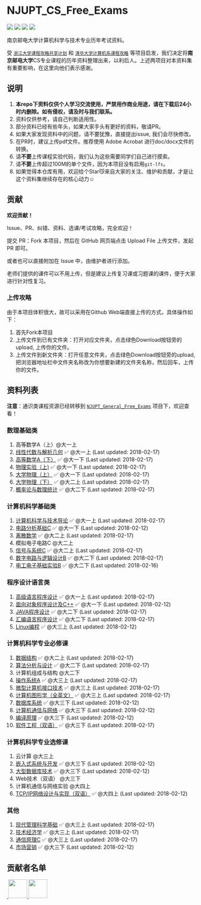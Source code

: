 # NJUPT_CS_Free_Exams
[![](https://img.shields.io/github/stars/NJUPTFreeExams/NJUPT_CS_Free_Exams.svg?style=for-the-badge)](https://github.com/NJUPTFreeExams/NJUPT_CS_Free_Exams/stargazers)
[![](https://img.shields.io/github/forks/NJUPTFreeExams/NJUPT_CS_Free_Exams.svg?style=for-the-badge)](https://github.com/NJUPTFreeExams/NJUPT_CS_Free_Exams/network/members)
[![](https://img.shields.io/github/issues-pr-closed-raw/NJUPTFreeExams/NJUPT_CS_Free_Exams.svg?style=for-the-badge)](https://github.com/NJUPTFreeExams/NJUPT_CS_Free_Exams/pulls)
![](https://img.shields.io/github/repo-size/NJUPTFreeExams/NJUPT_CS_Free_Exams.svg?style=for-the-badge)

南京邮电大学计算机科学与技术专业历年考试资料。

受 [`浙江大学课程攻略共享计划`](https://github.com/QSCTech/zju-icicles) 和 [`清华大学计算机系课程攻略`](https://github.com/Trinkle23897/THU-CST-Cracker) 等项目启发，我们决定将**南京邮电大学**CS专业课程的历年资料整理出来，以利后人。上述两项目对本资料集有重要影响，在这里向他们表示感谢。

## 说明
1. **本repo下资料仅供个人学习交流使用，严禁用作商业用途，请在下载后24小时内删除。如有侵权，请及时与我们联系。**
2. 资料仅供参考，请自己判断适用性。
3. 部分资料已经有些年头，如果大家手头有更好的资料，敬请PR。 
4. 如果大家发现资料中的问题，请不要犹豫，直接提出issue, 我们会尽快修改。
5. 在PR时，建议上传pdf文件。推荐使用 Adobe Acrobat 进行doc/docx文件的转换。
6. 请**不要**上传课程实验代码，我们认为这些需要同学们自己进行摸索。
7. 请**不要**上传超过100M的单个文件，因为本项目没有启用`git-lfs`。
8. 如果觉得本仓库有用，欢迎给个Star😼来自大家的关注、维护和贡献，才是让这个资料集继续存在的核心动力☺️
   
## 贡献
**欢迎贡献！**

Issue、PR、纠错、资料、选课/考试攻略，完全欢迎！

提交 PR：Fork 本项目，然后在 GitHub 网页端点击 Upload File 上传文件，发起 PR 即可。

或者也可以直接附加在 Issue 中，由维护者进行添加。

老师们提供的课件可以不用上传，但是建议上传复习课或习题课的课件，便于大家进行针对性复习。

### 上传攻略
由于本项目体积很大，故可以采用在Github Web端直接上传的方式，具体操作如下：

1. 首先Fork本项目
2. 上传文件到已有文件夹：打开对应文件夹，点击绿色Download按钮旁的upload, 上传你的文件。
3. 上传文件到新文件夹：打开任意文件夹，点击绿色Download按钮旁的upload, 把浏览器地址栏中文件夹名称改为你想要新建的文件夹名称，然后回车，上传你的文件。

## 资料列表

**注意**：通识类课程资源已经转移到 [`NJUPT_General_Free_Exams`](https://github.com/NJUPTFreeExams/NJUPT_General_Free_Exams) 项目下，欢迎查看！

### 数理基础类
1. 高等数学A（上）@大一上
2. [线性代数与解析几何](https://github.com/NJUPTFreeExams/NJUPT_General_Free_Exams/tree/master/%E7%BA%BF%E6%80%A7%E4%BB%A3%E6%95%B0%E4%B8%8E%E8%A7%A3%E6%9E%90%E5%87%A0%E4%BD%95) ✅ @大一上 (Last updated: 2018-02-17)
3. [高等数学A（下）](https://github.com/NJUPTFreeExams/NJUPT_General_Free_Exams/tree/master/%E9%AB%98%E7%AD%89%E6%95%B0%E5%AD%A6A%EF%BC%88%E4%B8%8B%EF%BC%89) ✅ @大一下 (Last updated: 2018-02-17)
4. [物理实验（上)](https://github.com/NJUPTFreeExams/NJUPT_General_Free_Exams/tree/master/%E7%89%A9%E7%90%86%E5%AE%9E%E9%AA%8C%EF%BC%88%E4%B8%8A%EF%BC%89) ✅ @大一下 (Last updated: 2018-02-17)
5. [大学物理（上）](https://github.com/NJUPTFreeExams/NJUPT_General_Free_Exams/tree/master/%E5%A4%A7%E5%AD%A6%E7%89%A9%E7%90%86%EF%BC%88%E4%B8%8A%EF%BC%89) ✅ @大一下 (Last updated: 2018-02-17)
6. [大学物理（下）](https://github.com/NJUPTFreeExams/NJUPT_General_Free_Exams/tree/master/%E5%A4%A7%E5%AD%A6%E7%89%A9%E7%90%86%EF%BC%88%E4%B8%8B%EF%BC%89) ✅ @大二上 (Last updated: 2018-02-17)
7. [概率论与数理统计](https://github.com/NJUPTFreeExams/NJUPT_General_Free_Exams/tree/master/%E6%A6%82%E7%8E%87%E8%AE%BA%E4%B8%8E%E6%95%B0%E7%90%86%E7%BB%9F%E8%AE%A1) ✅ @大二下 (Last updated: 2018-02-17)


### 计算机科学基础类
1. [计算机科学与技术导论](https://github.com/NJUPTFreeExams/NJUPT_CS_Free_Exams/tree/master/%E8%AE%A1%E7%AE%97%E6%9C%BA%E7%A7%91%E5%AD%A6%E4%B8%8E%E6%8A%80%E6%9C%AF%E5%AF%BC%E8%AE%BA) ✅ @大一上 (Last updated: 2018-02-17)
2. [电路分析基础C](https://github.com/NJUPTFreeExams/NJUPT_General_Free_Exams/tree/master/%E7%94%B5%E8%B7%AF%E5%88%86%E6%9E%90%E5%9F%BA%E7%A1%80C) ✅ @大一下 (Last updated: 2018-02-12)
3. [离散数学](https://github.com/NJUPTFreeExams/NJUPT_CS_Free_Exams/tree/master/%E7%A6%BB%E6%95%A3%E6%95%B0%E5%AD%A6) ✅ @大二上 (Last updated: 2018-02-17)
4. 模拟电子电路C @大二上
5. [信号与系统C](https://github.com/NJUPTFreeExams/NJUPT_General_Free_Exams/tree/master/%E4%BF%A1%E5%8F%B7%E4%B8%8E%E7%B3%BB%E7%BB%9FC) ✅ @大二上 (Last updated: 2018-02-17)
6. [数字电路与逻辑设计B](https://github.com/NJUPTFreeExams/NJUPT_General_Free_Exams/tree/master/%E6%95%B0%E5%AD%97%E7%94%B5%E8%B7%AF%E4%B8%8E%E9%80%BB%E8%BE%91%E8%AE%BE%E8%AE%A1B) ✅ @大二下 (Last updated: 2018-02-17)
7. [电工电子基础实验B](https://github.com/NJUPTFreeExams/NJUPT_General_Free_Exams/tree/master/%E7%94%B5%E5%B7%A5%E7%94%B5%E5%AD%90%E5%9F%BA%E7%A1%80%E5%AE%9E%E9%AA%8CB) ✅ @大二下 (Last updated: 2018-02-16)

### 程序设计语言类
1. [高级语言程序设计](https://github.com/NJUPTFreeExams/NJUPT_General_Free_Exams/tree/master/%E9%AB%98%E7%BA%A7%E8%AF%AD%E8%A8%80%E7%A8%8B%E5%BA%8F%E8%AE%BE%E8%AE%A1) ✅ @大一上 (Last updated: 2018-02-17)
2. [面向对象程序设计及C++](https://github.com/NJUPTFreeExams/NJUPT_General_Free_Exams/tree/master/%E9%9D%A2%E5%90%91%E5%AF%B9%E8%B1%A1%E7%A8%8B%E5%BA%8F%E8%AE%BE%E8%AE%A1%E5%8F%8AC%2B%2B) ✅ @大一下 (Last updated: 2018-02-12)
3. [JAVA程序设计](https://github.com/NJUPTFreeExams/NJUPT_CS_Free_Exams/tree/master/JAVA%E7%A8%8B%E5%BA%8F%E8%AE%BE%E8%AE%A1) ✅ @大二下 (Last updated: 2018-02-17)
4. [汇编语言程序设计](https://github.com/NJUPTFreeExams/NJUPT_CS_Free_Exams/tree/master/%E6%B1%87%E7%BC%96%E8%AF%AD%E8%A8%80%E7%A8%8B%E5%BA%8F%E8%AE%BE%E8%AE%A1) ✅ @大二下 (Last updated: 2018-02-17)
5. [Linux编程](https://github.com/NJUPTFreeExams/NJUPT_CS_Free_Exams/tree/master/Linux%E7%BC%96%E7%A8%8B) ✅ @大三上 (Last updated: 2018-02-12)

### 计算机科学专业必修课
1. [数据结构](https://github.com/NJUPTFreeExams/NJUPT_CS_Free_Exams/tree/master/%E6%95%B0%E6%8D%AE%E7%BB%93%E6%9E%84) ✅ @大二上 (Last updated: 2018-02-17)
2. [算法分析与设计](https://github.com/NJUPTFreeExams/NJUPT_CS_Free_Exams/tree/master/%E7%AE%97%E6%B3%95%E5%88%86%E6%9E%90%E4%B8%8E%E8%AE%BE%E8%AE%A1) ✅ @大二下 (Last updated: 2018-02-17)
3. 计算机组成与结构 @大二下
4. [操作系统A](https://github.com/NJUPTFreeExams/NJUPT_CS_Free_Exams/tree/master/%E6%93%8D%E4%BD%9C%E7%B3%BB%E7%BB%9FA) ✅ @大三上 (Last updated: 2018-02-17)
5. [微型计算机接口技术](https://github.com/NJUPTFreeExams/NJUPT_CS_Free_Exams/tree/master/%E5%BE%AE%E5%9E%8B%E8%AE%A1%E7%AE%97%E6%9C%BA%E6%8E%A5%E5%8F%A3%E6%8A%80%E6%9C%AF) ✅ @大三上 (Last updated: 2018-02-17)
6. [计算机图形学（全英文）](https://github.com/NJUPTFreeExams/NJUPT_CS_Free_Exams/tree/master/%E8%AE%A1%E7%AE%97%E6%9C%BA%E5%9B%BE%E5%BD%A2%E5%AD%A6%EF%BC%88%E5%85%A8%E8%8B%B1%E6%96%87%EF%BC%89) ✅ @大三上 (Last updated: 2018-02-17)
7. [数据库系统](https://github.com/NJUPTFreeExams/NJUPT_CS_Free_Exams/tree/master/%E6%95%B0%E6%8D%AE%E5%BA%93%E7%B3%BB%E7%BB%9F) ✅ @大三下 (Last updated: 2018-02-12)
8. [计算机通信与网络](https://github.com/NJUPTFreeExams/NJUPT_CS_Free_Exams/tree/master/%E8%AE%A1%E7%AE%97%E6%9C%BA%E9%80%9A%E4%BF%A1%E4%B8%8E%E7%BD%91%E7%BB%9C) ✅ @大三下 (Last updated: 2018-02-12)
9. [编译原理](https://github.com/NJUPTFreeExams/NJUPT_CS_Free_Exams/tree/master/%E7%BC%96%E8%AF%91%E5%8E%9F%E7%90%86) ✅ @大三下 (Last updated: 2018-02-12)
10. [软件工程（双语）](https://github.com/NJUPTFreeExams/NJUPT_CS_Free_Exams/tree/master/%E8%BD%AF%E4%BB%B6%E5%B7%A5%E7%A8%8B%EF%BC%88%E5%8F%8C%E8%AF%AD%EF%BC%89) ✅ @大三下 (Last updated: 2018-02-17)

### 计算机科学专业选修课
1. 云计算 @大三上
2. [嵌入式系统与开发](https://github.com/NJUPTFreeExams/NJUPT_CS_Free_Exams/tree/master/%E5%B5%8C%E5%85%A5%E5%BC%8F%E7%B3%BB%E7%BB%9F%E4%B8%8E%E5%BC%80%E5%8F%91) ✅ @大三下 (Last updated: 2018-02-12)
3. [大型数据库技术](https://github.com/NJUPTFreeExams/NJUPT_CS_Free_Exams/tree/master/%E5%A4%A7%E5%9E%8B%E6%95%B0%E6%8D%AE%E5%BA%93%E6%8A%80%E6%9C%AF) ✅ @大三下 (Last updated: 2018-02-12)
4. Web技术（双语） @大三下
5. 计算机通信与网络实验 @大四上
6. [TCP/IP网络设计与实现（双语）](https://github.com/NJUPTFreeExams/NJUPT_CS_Free_Exams/tree/master/TCP:IP%E7%BD%91%E7%BB%9C%E8%AE%BE%E8%AE%A1%E4%B8%8E%E5%AE%9E%E7%8E%B0%EF%BC%88%E5%8F%8C%E8%AF%AD%EF%BC%89) ✅ @大四上 (Last updated: 2018-02-12)

### 其他
1. [现代管理科学基础](https://github.com/NJUPTFreeExams/NJUPT_General_Free_Exams/tree/master/%E7%8E%B0%E4%BB%A3%E7%AE%A1%E7%90%86%E7%A7%91%E5%AD%A6%E5%9F%BA%E7%A1%80) ✅ @大三上 (Last updated: 2018-02-17)
2. [技术经济学](https://github.com/NJUPTFreeExams/NJUPT_General_Free_Exams/tree/master/%E6%8A%80%E6%9C%AF%E7%BB%8F%E6%B5%8E%E5%AD%A6) ✅ @大三上 (Last updated: 2018-02-17)
3. [通信原理C](https://github.com/NJUPTFreeExams/NJUPT_CS_Free_Exams/tree/master/%E9%80%9A%E4%BF%A1%E5%8E%9F%E7%90%86C) ✅ @大三上 (Last updated: 2018-02-17)
4. [市场营销](https://github.com/NJUPTFreeExams/NJUPT_General_Free_Exams/tree/master/%E5%B8%82%E5%9C%BA%E8%90%A5%E9%94%80) ✅ @大三下 (Last updated: 2018-02-12)

## 贡献者名单
<a href="https://github.com/imguozr">
​    <img src="https://avatars1.githubusercontent.com/u/30227124?v=4" width="50px">
</a> 
<a href="https://github.com/Wonz5130">
​    <img src="https://avatars1.githubusercontent.com/u/35889526?v=4" width="50px">
</a> 